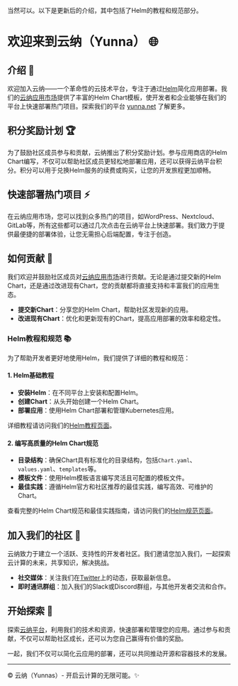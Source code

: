 当然可以。以下是更新后的介绍，其中包括了Helm的教程和规范部分。

# 欢迎来到云纳（Yunna） 🌐

## 介绍 📘

欢迎加入云纳——一个革命性的云技术平台，专注于通过[Helm](https://helm.sh/)简化应用部署。我们的[云纳应用市场](https://github.com/yunnas/yunna-store)提供了丰富的Helm Chart模板，使开发者和企业能够在我们的平台上快速部署热门项目。探索我们的平台 [yunna.net](https://yunna.net/) 了解更多。

## 积分奖励计划 🏆

为了鼓励社区成员参与和贡献，云纳推出了积分奖励计划。参与应用商店的Helm Chart编写，不仅可以帮助社区成员更轻松地部署应用，还可以获得云纳平台积分。积分可以用于兑换Helm服务的续费或购买，让您的开发旅程更加顺畅。

## 快速部署热门项目 ⚡

在云纳应用市场，您可以找到众多热门的项目，如WordPress、Nextcloud、GitLab等，所有这些都可以通过几次点击在云纳平台上快速部署。我们致力于提供最便捷的部署体验，让您无需担心后端配置，专注于创造。

## 如何贡献 🤲

我们欢迎并鼓励社区成员对[云纳应用市场](https://github.com/yunnas/yunna-store)进行贡献。无论是通过提交新的Helm Chart，还是通过改进现有Chart，您的贡献都将直接支持和丰富我们的应用生态。

- **提交新Chart**：分享您的Helm Chart，帮助社区发现新的应用。
- **改进现有Chart**：优化和更新现有的Chart，提高应用部署的效率和稳定性。

### Helm教程和规范 📚

为了帮助开发者更好地使用Helm，我们提供了详细的教程和规范：

#### 1. Helm基础教程
- **安装Helm**：在不同平台上安装和配置Helm。
- **创建Chart**：从头开始创建一个Helm Chart。
- **部署应用**：使用Helm Chart部署和管理Kubernetes应用。

详细教程请访问我们的[Helm教程页面](https://yunna.net/helm-tutorial)。

#### 2. 编写高质量的Helm Chart规范
- **目录结构**：确保Chart具有标准化的目录结构，包括`Chart.yaml`、`values.yaml`、`templates`等。
- **模板文件**：使用Helm模板语言编写灵活且可配置的模板文件。
- **最佳实践**：遵循Helm官方和社区推荐的最佳实践，编写高效、可维护的Chart。

查看完整的Helm Chart规范和最佳实践指南，请访问我们的[Helm规范页面](https://yunna.net/helm-guidelines)。

## 加入我们的社区 👥

云纳致力于建立一个活跃、支持性的开发者社区。我们邀请您加入我们，一起探索云计算的未来，共享知识，解决挑战。

- **社交媒体**：关注我们在[Twitter](https://twitter.com/)上的动态，获取最新信息。
- **即时通讯群组**：加入我们的Slack或Discord群组，与其他开发者交流和合作。

## 开始探索 🚀

探索[云纳平台](https://yunna.net/)，利用我们的技术和资源，快速部署和管理您的应用。通过参与和贡献，不仅可以帮助社区成长，还可以为您自己赢得有价值的奖励。

一起，我们不仅可以简化云应用的部署，还可以共同推动开源和容器技术的发展。

---

© 云纳（Yunnas）- 开启云计算的无限可能。✨